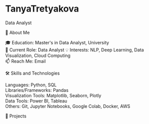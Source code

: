 # TanyaTretyakova
Data Analyst

🌟 About Me

🎓 Education: Master's in Data Analyst, University  
🏢 Current Role: Data Analyst 
💡 Interests: NLP, Deep Learning, Data Visualization, Cloud Computing  
📫 Reach Me: Email  

🛠️ Skills and Technologies  

Languages: Python, SQL  
Libraries/Frameworks: Pandas  
Visualization Tools: Matplotlib, Seaborn, Plotly  
Data Tools: Power BI, Tableau  
Others: Git, Jupyter Notebooks, Google Colab, Docker, AWS  

🚀 Projects  

